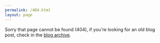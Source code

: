 ```yaml
---
permalink: /404.html
layout: page
---
```


Sorry that page cannot be found (404), if you're looking for an old blog post, check in the [blog archive](/blog-archive/).
